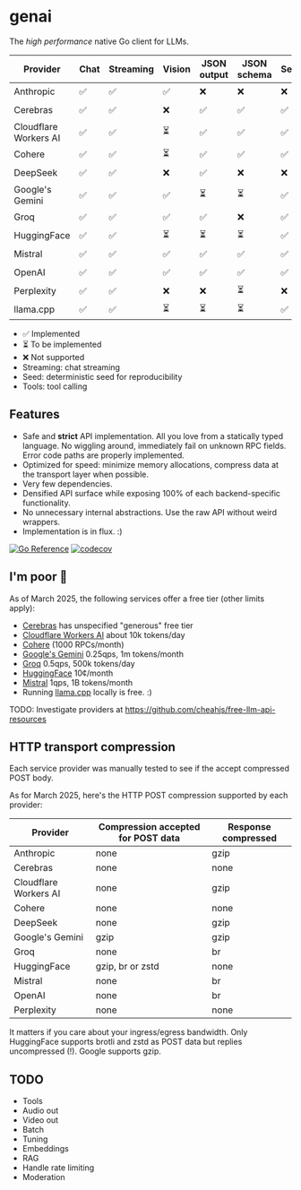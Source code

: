 # genai

The _high performance_ native Go client for LLMs.

| Provider              | Chat | Streaming | Vision | JSON output | JSON schema | Seed | Tools |
| --------------------- | ---- | --------- | ------ | ----------- | ----------- | ---- | ----- |
| Anthropic             | ✅   | ✅        | ✅     | ❌          | ❌          | ❌   | ⏳    |
| Cerebras              | ✅   | ✅        | ❌     | ✅          | ✅          | ✅   | ⏳    |
| Cloudflare Workers AI | ✅   | ✅        | ⏳     | ✅          | ✅          | ✅   | ⏳    |
| Cohere                | ✅   | ✅        | ⏳     | ✅          | ✅          | ✅   | ⏳    |
| DeepSeek              | ✅   | ✅        | ❌     | ✅          | ❌          | ❌   | ⏳    |
| Google's Gemini       | ✅   | ✅        | ✅     | ⏳          | ⏳          | ✅   | ⏳    |
| Groq                  | ✅   | ✅        | ✅     | ✅          | ❌          | ✅   | ⏳    |
| HuggingFace           | ✅   | ✅        | ⏳     | ⏳          | ⏳          | ✅   | ⏳    |
| Mistral               | ✅   | ✅        | ✅     | ✅          | ✅          | ✅   | ⏳    |
| OpenAI                | ✅   | ✅        | ✅     | ✅          | ✅          | ✅   | ⏳    |
| Perplexity            | ✅   | ✅        | ❌     | ❌          | ⏳          | ❌   | ❌    |
| llama.cpp             | ✅   | ✅        | ⏳     | ⏳          | ⏳          | ✅   | ⏳    |

- ✅ Implemented
- ⏳ To be implemented
- ❌ Not supported
- Streaming: chat streaming
- Seed: deterministic seed for reproducibility
- Tools: tool calling

## Features

- Safe and **strict** API implementation. All you love from a statically typed
  language. No wiggling around, immediately fail on unknown RPC fields. Error
  code paths are properly implemented.
- Optimized for speed: minimize memory allocations, compress data at the transport layer when possible.
- Very few dependencies.
- Densified API surface while exposing 100% of each backend-specific functionality.
- No unnecessary internal abstractions. Use the raw API without weird wrappers.
- Implementation is in flux. :)

[![Go Reference](https://pkg.go.dev/badge/github.com/maruel/genai/.svg)](https://pkg.go.dev/github.com/maruel/genai/)
[![codecov](https://codecov.io/gh/maruel/genai/graph/badge.svg?token=VLBH363B6N)](https://codecov.io/gh/maruel/genai)


## I'm poor 💸

As of March 2025, the following services offer a free tier (other limits
apply):

- [Cerebras](https://cerebras.ai/inference) has unspecified "generous" free tier
- [Cloudflare Workers AI](https://developers.cloudflare.com/workers-ai/platform/pricing/) about 10k tokens/day
- [Cohere](https://docs.cohere.com/docs/rate-limits) (1000 RPCs/month)
- [Google's Gemini](https://ai.google.dev/gemini-api/docs/rate-limits) 0.25qps, 1m tokens/month
- [Groq](https://console.groq.com/docs/rate-limits) 0.5qps, 500k tokens/day
- [HuggingFace](https://huggingface.co/docs/api-inference/pricing) 10¢/month
- [Mistral](https://help.mistral.ai/en/articles/225174-what-are-the-limits-of-the-free-tier) 1qps, 1B tokens/month
- Running [llama.cpp](https://github.com/ggml-org/llama.cpp) locally is free. :)

TODO: Investigate providers at https://github.com/cheahjs/free-llm-api-resources

## HTTP transport compression

Each service provider was manually tested to see if the accept compressed POST body.

As for March 2025, here's the HTTP POST compression supported by each provider:

| Provider    | Compression accepted for POST data | Response compressed |
| ----------- | ---------------------------------- | ------------------- |
| Anthropic   | none                               | gzip                |
| Cerebras    | none                               | none                |
| Cloudflare Workers AI | none                     | gzip                |
| Cohere      | none                               | none                |
| DeepSeek    | none                               | gzip                |
| Google's Gemini | gzip                           | gzip                |
| Groq        | none                               | br                  |
| HuggingFace | gzip, br or zstd                   | none                |
| Mistral     | none                               | br                  |
| OpenAI      | none                               | br                  |
| Perplexity  | none                               | none                |

It matters if you care about your ingress/egress bandwidth. Only HuggingFace
supports brotli and zstd as POST data but replies uncompressed (!). Google
supports gzip.


## TODO

- Tools
- Audio out
- Video out
- Batch
- Tuning
- Embeddings
- RAG
- Handle rate limiting
- Moderation
